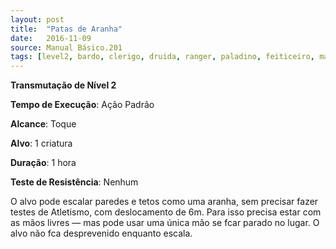 ```yaml
---
layout: post
title:  "Patas de Aranha"
date:   2016-11-09
source: Manual Básico.201
tags: [level2, bardo, clerigo, druida, ranger, paladino, feiticeiro, mago, transmutacao]
---
```


**Transmutação de Nível 2**

**Tempo de Execução**: Ação Padrão

**Alcance**: Toque

**Alvo**: 1 criatura

**Duração**: 1 hora

**Teste de Resistência**: Nenhum

O alvo pode escalar paredes e tetos como uma aranha, sem precisar fazer testes de Atletismo, com deslocamento de 6m.
Para isso precisa estar com as mãos livres — mas pode usar uma única mão se fcar parado no lugar. O alvo não fca desprevenido enquanto escala.